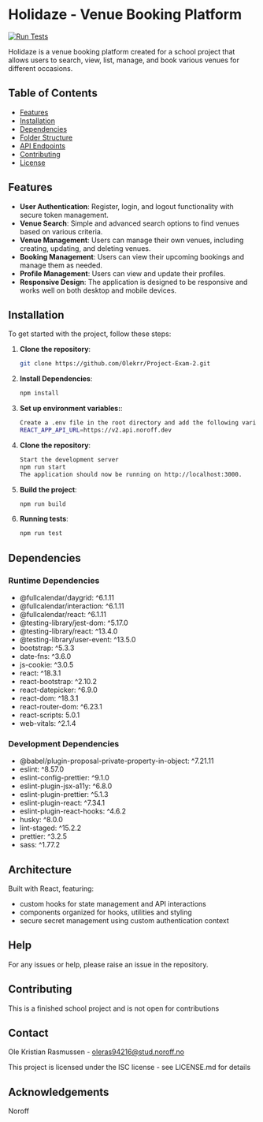 # Holidaze - Venue Booking Platform
[![Run Tests](https://github.com/Olekrr/Project-Exam-2/actions/workflows/test.yml/badge.svg)](https://github.com/Olekrr/Project-Exam-2/actions/workflows/test.yml)

Holidaze is a venue booking platform created for a school project that allows users to search, view, list, manage, and book various venues for different occasions.

## Table of Contents

- [Features](#features)
- [Installation](#installation)
- [Dependencies](#dependencies)
- [Folder Structure](#folder-structure)
- [API Endpoints](#api-endpoints)
- [Contributing](#contributing)
- [License](#license)

## Features

- **User Authentication**: Register, login, and logout functionality with secure token management.
- **Venue Search**: Simple and advanced search options to find venues based on various criteria.
- **Venue Management**: Users can manage their own venues, including creating, updating, and deleting venues.
- **Booking Management**: Users can view their upcoming bookings and manage them as needed.
- **Profile Management**: Users can view and update their profiles.
- **Responsive Design**: The application is designed to be responsive and works well on both desktop and mobile devices.

## Installation

To get started with the project, follow these steps:

1. **Clone the repository**:
   ```bash
   git clone https://github.com/Olekrr/Project-Exam-2.git
2. **Install Dependencies**:
   ```bash
   npm install
3. **Set up environment variables:**:
   ```bash
   Create a .env file in the root directory and add the following variable:
   REACT_APP_API_URL=https://v2.api.noroff.dev
4. **Clone the repository**:
   ```bash
   Start the development server
   npm run start
   The application should now be running on http://localhost:3000.
5. **Build the project**:
   ```bash
   npm run build
6. **Running tests**:
   ```bash
   npm run test

## Dependencies

### Runtime Dependencies
* @fullcalendar/daygrid: ^6.1.11
* @fullcalendar/interaction: ^6.1.11
* @fullcalendar/react: ^6.1.11
* @testing-library/jest-dom: ^5.17.0
* @testing-library/react: ^13.4.0
* @testing-library/user-event: ^13.5.0
* bootstrap: ^5.3.3
* date-fns: ^3.6.0
* js-cookie: ^3.0.5
* react: ^18.3.1
* react-bootstrap: ^2.10.2
* react-datepicker: ^6.9.0
* react-dom: ^18.3.1
* react-router-dom: ^6.23.1
* react-scripts: 5.0.1
* web-vitals: ^2.1.4

### Development Dependencies
* @babel/plugin-proposal-private-property-in-object: ^7.21.11
* eslint: ^8.57.0
* eslint-config-prettier: ^9.1.0
* eslint-plugin-jsx-a11y: ^6.8.0
* eslint-plugin-prettier: ^5.1.3
* eslint-plugin-react: ^7.34.1
* eslint-plugin-react-hooks: ^4.6.2
* husky: ^8.0.0
* lint-staged: ^15.2.2
* prettier: ^3.2.5
* sass: ^1.77.2


## Architecture
Built with React, featuring:

* custom hooks for state management and API interactions
* components organized for hooks, utilities and styling
* secure secret management using custom authentication context

## Help
For any issues or help, please raise an issue in the repository.

## Contributing
This is a finished school project and is not open for contributions

## Contact

Ole Kristian Rasmussen - oleras94216@stud.noroff.no

This project is licensed under the ISC license - see LICENSE.md for details

## Acknowledgements

Noroff